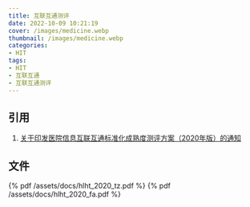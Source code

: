 ```yaml
---
title: 互联互通测评
date: 2022-10-09 10:21:19
cover: /images/medicine.webp
thumbnail: /images/medicine.webp
categories:
- HIT
tags:
- HIT
- 互联互通
- 互联互通测评
---
```


## 引用
1. [关于印发医院信息互联互通标准化成熟度测评方案（2020年版）的通知](http://www.nhc.gov.cn/mohwsbwstjxxzx/s8553/202008/e80dafa1334c44c38f644602406a4973.shtml)
<!--more-->

## 文件
{% pdf /assets/docs/hlht_2020_tz.pdf %}
{% pdf /assets/docs/hlht_2020_fa.pdf %}
